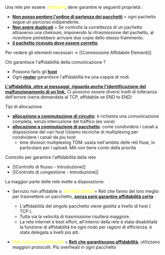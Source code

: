 Una rete per essere <span style=color:yellow>affidabile</span>, deve garantire le seguenti proprietà : 
 - <b><u>Non posso perdere l'ordine di partenza dei pacchetti</u></b> = ogni pachetto segue un percorso indipendente. 
- <b><u>Non avere duplicati</u></b> = Se controllo la correttezza di un pachetto attraverso una cheksum, imponendo la ritrasmissione del pachetto, al ricevitore potrebbero arrivare due copie dello stesso frammento. 
- <b><u>il pachetto ricevuto deve essere corretto</u></b>.

Per vedere gli elementi necessari -> [[Connessione Affidabile Elementi]]

Chi garantisce l'affidabilità della comunicazione ? 
 - Possono farlo gli <b><u>host</u></b>
 - Ogni <b><u>router</u></b> garantisce l'affidabilità tra una coppia di nodi. 

<b><u>L'affidabilità, oltre ai messaggi, riguarda anche l'identificazione del malfunzionamento di un link.</u></b>
Ci possono essere diversi livelli di tolleranza dell'errore (verra demandata al TCP, affidabile se END to END)

Tipi di allocazione
- <b><u>allocazione a commutazione di circuito</u></b>: è richiesta una comunicazione completa, senza interruzione del traffico (es voce)
- <b><u>allocazione a commutazione di pacchetto</u></b>: come condividere i canali a disposizione dei vari host
	Usiamo tecniche di multiplexing per condividere i canali da piu host 
	- time division multiplexing TDM: usata nell'ambito delle reti fisse, in particolare per l upload. MA non tiene conto della priorità

Controllo per garantire l'affidabilità della rete
- [[Controllo di flusso - Introduzione]]
- [[Controllo di congestione - Introduzione]]

La maggior parte delle rete mette a disposizione:
- Servizio non affidabile o <span style=color:yellow>Reti Best Effort</span> = Reti che fanno del loro meglio per trasmettere un pacchetto, <b><u>senza però garantire affidabilità certa</u></b> : 
    - L'affidabilità del singolo pacchetto viene gestita a livello di host ( TCP ).
    - Tutta via la velocità di trasmissione risulterà maggiore. 
    - La rete internet è best effort, all'interno della rete è stata disabilitatà la funzione di affidabilità tra ogni nodo per ragioni di efficienza. è stata delegata a livelli più alti. 
  
-   <span style=color:yellow>Reti Connection Oriented</span> = <b><u>Reti che garantiscono affidabilità</u></b>, utilizzano maggiori protocolli.  Più overhead in ogni pacchetto 